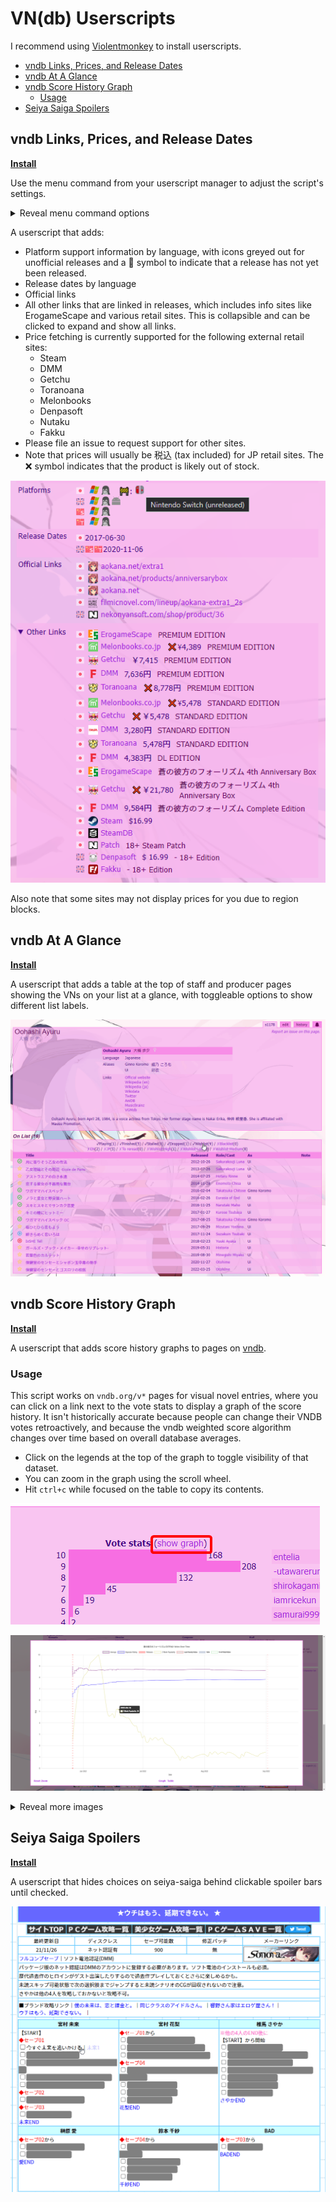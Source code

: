 # VN(db) Userscripts <!-- omit in toc -->

I recommend using [Violentmonkey](https://violentmonkey.github.io/) to install userscripts.

- [vndb Links, Prices, and Release Dates](#vndb-links-prices-and-release-dates)
- [vndb At A Glance](#vndb-at-a-glance)
- [vndb Score History Graph](#vndb-score-history-graph)
  - [Usage](#usage)
- [Seiya Saiga Spoilers](#seiya-saiga-spoilers)

## vndb Links, Prices, and Release Dates

**[Install](https://github.com/MarvNC/vn-userscripts/raw/master/vndb-official-stats.user.js)**

Use the menu command from your userscript manager to adjust the script's settings.
<details>
  <summary>Reveal menu command options</summary>

  ![menu command option](images/vndbLinksMenuCommand.png)
</details>

A userscript that adds:

- Platform support information by language, with icons greyed out for unofficial releases and a 🚧 symbol to indicate that a release has not yet been released.
- Release dates by language
- Official links
- All other links that are linked in releases, which includes info sites like ErogameScape and various retail sites. This is collapsible and can be clicked to expand and show all links.
- Price fetching is currently supported for the following external retail sites:
  - Steam
  - DMM
  - Getchu
  - Toranoana
  - Melonbooks
  - Denpasoft
  - Nutaku
  - Fakku
- Please file an issue to request support for other sites.
- Note that prices will usually be 税込 (tax included) for JP retail sites. The ❌ symbol indicates that the product is likely out of stock.

![links script example](images/chrome_%E8%92%BC%E3%81%AE%E5%BD%BC%E6%96%B9%E3%81%AE%E3%83%95%E3%82%A9%E3%83%BC%E3%83%AA%E3%82%BA%E3%83%A0_EXTRA1__vndb_-_Google_Chrome_2023-03-02_13-04-14.png)

Also note that some sites may not display prices for you due to region blocks.

## vndb At A Glance

**[Install](https://github.com/MarvNC/vn-userscripts/raw/master/vndb-at-a-glance.user.js)**

A userscript that adds a table at the top of staff and producer pages showing the VNs on your list at a glance, with toggleable options to show different list labels.

![](images/2022-08-23_18-12-15.gif)

## vndb Score History Graph

**[Install](https://github.com/MarvNC/vn-userscripts/raw/master/vndb-score-graph.user.js)**

A userscript that adds score history graphs to pages on [vndb](http://vndb.org/).

### Usage

This script works on `vndb.org/v*` pages for visual novel entries, where you can click on a link next to the vote stats to display a graph of the score history. It isn't historically accurate because people can change their VNDB votes retroactively, and because the vndb weighted score algorithm changes over time based on overall database averages.

- Click on the legends at the top of the graph to toggle visibility of that dataset.
- You can zoom in the graph using the scroll wheel.
- Hit `ctrl+c` while focused on the table to copy its contents.

![usage](images/score-graphs/usage.png)

![example](images/score-graphs/example.png)

<details>
  <summary>Reveal more images</summary>

![table](images/score-graphs/table.png)

![releases tooltip](images/score-graphs/releases%20tooltip.png)

</details>

## Seiya Saiga Spoilers

**[Install](https://github.com/MarvNC/vn-userscripts/raw/master/seiya-saiga-spoilers.user.js)**

A userscript that hides choices on seiya-saiga behind clickable spoiler bars until checked.

![](images/2022-08-22_19-32-54.gif)
